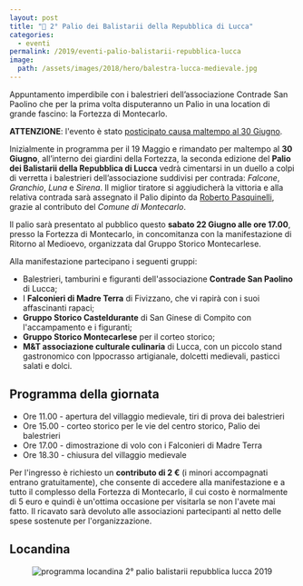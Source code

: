 ```yaml
---
layout: post
title: "📣 2° Palio dei Balistarii della Repubblica di Lucca"
categories:
  - eventi
permalink: /2019/eventi-palio-balistarii-repubblica-lucca
image:
  path: /assets/images/2018/hero/balestra-lucca-medievale.jpg
---
```


Appuntamento imperdibile con i balestrieri dell’associazione Contrade San
Paolino che per la prima volta disputeranno un Palio in una location di grande
fascino: la Fortezza di Montecarlo.

<!-- more -->

**ATTENZIONE**: l'evento è stato [posticipato causa maltempo al 30 Giugno](/2019/rinvio-palio-balistarii-repubblica-lucca).

Inizialmente in programma per il 19 Maggio e rimandato per maltempo al **30
Giugno**, all’interno dei giardini della Fortezza, la seconda edizione del
**Palio dei Balistarii della Repubblica di Lucca** vedrà cimentarsi in un duello
a colpi di verretta i balestrieri dell’associazione suddivisi per contrada:
*Falcone*, *Granchio*, *Luna* e *Sirena*. Il miglior tiratore si aggiudicherà la
vittoria e alla relativa contrada sarà assegnato il Palio dipinto da [Roberto
Pasquinelli](/2019/roberto-pasquinelli-autore-palio-repubblica-lucca), grazie al
contributo del *Comune di Montecarlo*.

Il palio sarà presentato al pubblico questo **sabato 22 Giugno alle ore 17.00**,
presso la Fortezza di Montecarlo, in concomitanza con la manifestazione di
Ritorno al Medioevo, organizzata dal Gruppo Storico Montecarlese.

Alla manifestazione partecipano i seguenti gruppi:

* Balestrieri, tamburini e figuranti dell'associazione **Contrade San Paolino**
  di Lucca;
* I **Falconieri di Madre Terra** di Fivizzano, che vi rapirà con i suoi
  affascinanti rapaci;
* **Gruppo Storico Casteldurante** di San Ginese di Compito con l'accampamento e
  i figuranti;
* **Gruppo Storico Montecarlese** per il corteo storico;
* **M&T associazione culturale culinaria** di Lucca, con un piccolo stand
  gastronomico con Ippocrasso artigianale, dolcetti medievali, pasticci salati e
  dolci.

## Programma della giornata

* Ore 11.00 - apertura del villaggio medievale, tiri di prova dei balestrieri
* Ore 15.00 - corteo storico per le vie del centro storico, Palio dei balestrieri
* Ore 17.00 - dimostrazione di volo con i Falconieri di Madre Terra
* Ore 18.30 - chiusura del villaggio medievale

Per l'ingresso è richiesto un **contributo  di 2 €** (i minori accompagnati
entrano gratuitamente), che consente di accedere alla manifestazione e a tutto
il complesso della Fortezza di Montecarlo, il cui costo è normalmente di 5 euro
e quindi è un'ottima occasione per visitarla se non l'avete mai fatto. Il
ricavato sarà devoluto alle associazioni partecipanti al netto delle spese
sostenute per l'organizzazione.

## Locandina

<figure class="align-center">
    <img src="{{ 'assets/images/2019/palio-balistarii/balistarii-2019.jpg' | absolute_url }}" alt="programma locandina 2° palio balistarii repubblica lucca 2019">
</figure>

<script type="application/ld+json">
{
  "@context": "http://schema.org",
  "@type": "Event",
  "location": {
    "@type": "Place",
    "address": {
      "@type": "PostalAddress",
      "addressLocality": "Montecarlo",
      "addressRegion": "LU",
      "postalCode": "55015",
      "streetAddress": "Via Fortezza, 4"
    },
    "name": "Fortezza di Montecarlo"
  },
  "offers": {
    "@type": "Offer",
    "price": "2",
    "priceCurrency": "EUR",
    "url": "https://consanpaolino.org/2019/eventi-palio-balistarii-repubblica-lucca",
    "availability": "http://schema.org/InStock",
    "validFrom": "2019-01-01T00:00"
  },
  "image": [
    "https://consanpaolino.org/assets/images/2019/palio-balistarii/balistarii-2019.jpg"
  ],
  "performer": {
    "@type": "PerformingGroup",
    "name": "Contrade San Paolino",
    "email": "consanpaolino@gmail.com"
  },
  "name": "2° Palio dei Balistarii della Repubblica di Lucca",
  "description": "Accampamento medievale con falconieri, gara di tiro dei balestrieri, gastronomia medievale.",
  "eventStatus": "EventRescheduled",
  "previousStartDate": "2019-05-19T09:00",
  "startDate": "2019-06-30T09:00",
  "endDate": "2019-06-30T16:30",
  "url": "https://consanpaolino.org/2019/eventi-palio-balistarii-repubblica-lucca"
}
</script>
